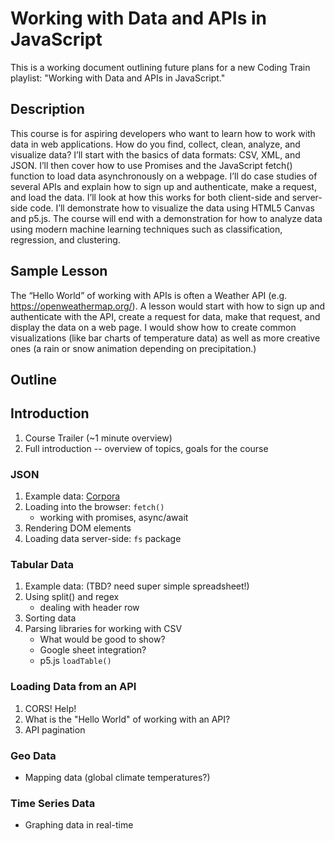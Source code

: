 # Working with Data and APIs in JavaScript

This is a working document outlining future plans for a new Coding Train playlist: "Working with Data and APIs in JavaScript."


## Description

This course is for aspiring developers who want to learn how to work with data in web applications. How do you find, collect, clean, analyze, and visualize data? I’ll start with the basics of data formats: CSV, XML, and JSON. I’ll then cover how to use Promises and the JavaScript fetch() function to load data asynchronously on a webpage. I’ll do case studies of several APIs and explain how to sign up and authenticate, make a request, and load the data. I’ll look at how this works for both client-side and server-side code. I’ll demonstrate how to visualize the data using HTML5 Canvas and p5.js. The course will end with a demonstration for how to analyze data using modern machine learning techniques such as classification, regression, and clustering.

## Sample Lesson

The “Hello World” of working with APIs is often a Weather API (e.g. https://openweathermap.org/). A lesson would start with how to sign up and authenticate with the API, create a request for data, make that request, and display the data on a web page. I would show how to create common visualizations (like bar charts of temperature data) as well as more creative ones (a rain or snow animation depending on precipitation.)  

## Outline

## Introduction
1. Course Trailer (~1 minute overview)
2. Full introduction -- overview of topics, goals for the course

### JSON
1. Example data: [Corpora](https://github.com/dariusk/corpora)
2. Loading into the browser: `fetch()`
    * working with promises, async/await
3. Rendering DOM elements
4. Loading data server-side: `fs` package

### Tabular Data
1. Example data: (TBD? need super simple spreadsheet!)
2. Using split() and regex
    * dealing with header row
3. Sorting data
4. Parsing libraries for working with CSV
    * What would be good to show?
    * Google sheet integration?
    * p5.js `loadTable()`

### Loading Data from an API
1. CORS! Help!
2. What is the "Hello World" of working with an API? 
3. API pagination

### Geo Data
* Mapping data (global climate temperatures?)

### Time Series Data
* Graphing data in real-time
